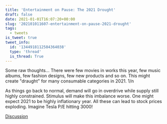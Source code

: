 ```yaml
---
title: 'Entertainment on Pause: The 2021 Drought'
draft: false
date: 2021-01-01T16:07:20+00:00
slug: '202101011607-entertainment-on-pause-2021-drought'
tags:
  - tweets
is_tweet: true
tweet_info:
  id: '1344918112584364038'
  type: 'thread'
  is_thread: True
---
```




Some raw thoughts... There were few movies in works this year, few music albums, few fashion designs, few new products and so on. This might create "draught" for many consumable categories in 2021. 1/n

As things go back to normal, demand will go in overdrive while supply still highly constrained. Stimulus will make this imbalance worse. One might expect 2021 to be highly inflationary year. All these can lead to stock prices exploding. Imagine Tesla P/E hitting 3000!

[Discussion](https://x.com/sytelus/status/1344918112584364038)
